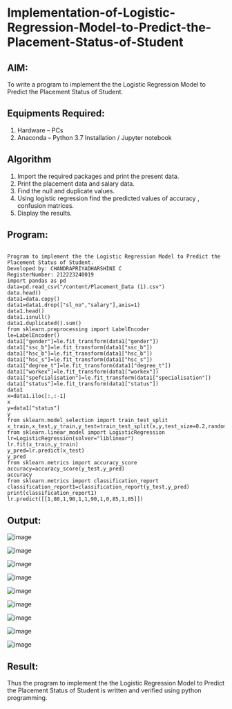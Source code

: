 # Implementation-of-Logistic-Regression-Model-to-Predict-the-Placement-Status-of-Student

## AIM:
To write a program to implement the the Logistic Regression Model to Predict the Placement Status of Student.

## Equipments Required:
1. Hardware – PCs
2. Anaconda – Python 3.7 Installation / Jupyter notebook

## Algorithm
1. Import the required packages and print the present data.
2. Print the placement data and salary data.
3. Find the null and duplicate values. 
4. Using logistic regression find the predicted values of accuracy , confusion matrices.
5. Display the results.
## Program:
```

Program to implement the the Logistic Regression Model to Predict the Placement Status of Student.
Developed by: CHANDRAPRIYADHARSHINI C
RegisterNumber: 212223240019
import pandas as pd
data=pd.read_csv("/content/Placement_Data (1).csv")
data.head()
data1=data.copy()
data1=data1.drop(["sl_no","salary"],axis=1)
data1.head()
data1.isnull()
data1.duplicated().sum()
from sklearn.preprocessing import LabelEncoder
le=LabelEncoder()
data1["gender"]=le.fit_transform(data1["gender"])
data1["ssc_b"]=le.fit_transform(data1["ssc_b"])
data1["hsc_b"]=le.fit_transform(data1["hsc_b"])
data1["hsc_s"]=le.fit_transform(data1["hsc_s"])
data1["degree_t"]=le.fit_transform(data1["degree_t"])
data1["workex"]=le.fit_transform(data1["workex"])
data1["spefcialisation"]=le.fit_transform(data1["specialisation"])
data1["status"]=le.fit_transform(data1["status"])
data1
x=data1.iloc[:,:-1]
x
y=data1["status"]
y
from sklearn.model_selection import train_test_split
x_train,x_test,y_train,y_test=train_test_split(x,y,test_size=0.2,random_state=0)
from sklearn.linear_model import LogisticRegression
lr=LogisticRegression(solver="liblinear") 
lr.fit(x_train,y_train)
y_pred=lr.predict(x_test)
y_pred
from sklearn.metrics import accuracy_score
accuracy=accuracy_score(y_test,y_pred)
accuracy
from sklearn.metrics import classification_report
classification_report1=classification_report(y_test,y_pred)
print(classification_report1)
lr.predict([[1,80,1,90,1,1,90,1,0,85,1,85]])
```

## Output:

![image](https://github.com/Bosevennila/Implementation-of-Logistic-Regression-Model-to-Predict-the-Placement-Status-of-Student/assets/144870486/2a5ea6b4-66a3-43d9-8230-2fa6f1ea1189)

![image](https://github.com/Bosevennila/Implementation-of-Logistic-Regression-Model-to-Predict-the-Placement-Status-of-Student/assets/144870486/3a5132f8-a452-458c-8a35-babb20ceeeba)

![image](https://github.com/Bosevennila/Implementation-of-Logistic-Regression-Model-to-Predict-the-Placement-Status-of-Student/assets/144870486/887bf772-e251-4380-a82c-aa935ca5df7c)

![image](https://github.com/Bosevennila/Implementation-of-Logistic-Regression-Model-to-Predict-the-Placement-Status-of-Student/assets/144870486/654889ce-eede-4b48-9c6d-634668012680)

![image](https://github.com/Bosevennila/Implementation-of-Logistic-Regression-Model-to-Predict-the-Placement-Status-of-Student/assets/144870486/0d464901-49ab-456e-b083-953acb3d1113)

![image](https://github.com/Bosevennila/Implementation-of-Logistic-Regression-Model-to-Predict-the-Placement-Status-of-Student/assets/144870486/9df90624-b735-46c5-adc8-78c1ffb834bc)

![image](https://github.com/Bosevennila/Implementation-of-Logistic-Regression-Model-to-Predict-the-Placement-Status-of-Student/assets/144870486/db691656-9a9e-4c4b-a50e-c3686137ddfc)

![image](https://github.com/Bosevennila/Implementation-of-Logistic-Regression-Model-to-Predict-the-Placement-Status-of-Student/assets/144870486/17e0f696-b95d-4607-bc40-56c0176aab1e)

![image](https://github.com/Bosevennila/Implementation-of-Logistic-Regression-Model-to-Predict-the-Placement-Status-of-Student/assets/144870486/24050d7c-0866-4ac9-bf47-68cbcd786205)


## Result:
Thus the program to implement the the Logistic Regression Model to Predict the Placement Status of Student is written and verified using python programming.
